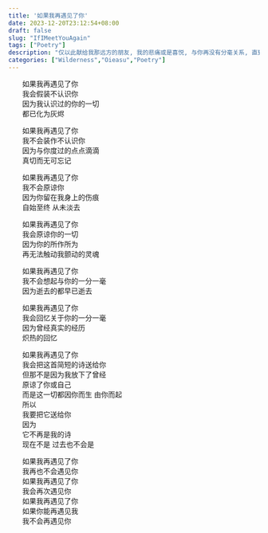 ```yaml
---
title: '如果我再遇见了你'
date: 2023-12-20T23:12:54+08:00
draft: false
slug: "IfIMeetYouAgain"
tags: ["Poetry"]
description: "仅以此献给我那远方的朋友, 我的悲痛或是喜悦, 与你再没有分毫关系, 直到我化为灰烬那刻"
categories: ["Wilderness","Oieasu","Poetry"]
---
```

　　如果我再遇见了你  
　　我会假装不认识你  
　　因为我认识过的你的一切  
　　都已化为灰烬  

　　如果我再遇见了你  
　　我不会装作不认识你  
　　因为与你度过的点点滴滴  
　　真切而无可忘记  

　　如果我再遇见了你  
　　我不会原谅你  
　　因为你留在我身上的伤痕  
　　自始至终 从未淡去  

　　如果我再遇见了你  
　　我会原谅你的一切  
　　因为你的所作所为  
　　再无法触动我颤动的灵魂  

　　如果我再遇见了你  
　　我不会想起与你的一分一毫  
　　因为逝去的都早已逝去  

　　如果我再遇见了你  
　　我会回忆关于你的一分一毫  
　　因为曾经真实的经历  
　　炽热的回忆  

　　如果我再遇见了你  
　　我会把这首简短的诗送给你  
　　但那不是因为我放下了曾经  
　　原谅了你或自己  
　　而是这一切都因你而生 由你而起  
　　所以  
　　我要把它送给你   
　　因为  
　　它不再是我的诗  
　　现在不是 过去也不会是  

　　如果我再遇见了你  
　　我再也不会遇见你  
　　如果我再遇见了你  
　　我会再次遇见你  
　　如果我再遇见了你  
　　如果你能再遇见我  
　　我不会再遇见你  